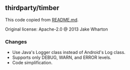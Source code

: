 ## thirdparty/timber

This code copied from [README.md](../okhttp-taskfaker/README.md).

Original license: Apache-2.0 @ 2013 Jake Wharton

### Changes

- Use Java's Logger class instead of Android's Log class.
- Supports only DEBUG, WARN, and ERROR levels.
- Code simplification.
